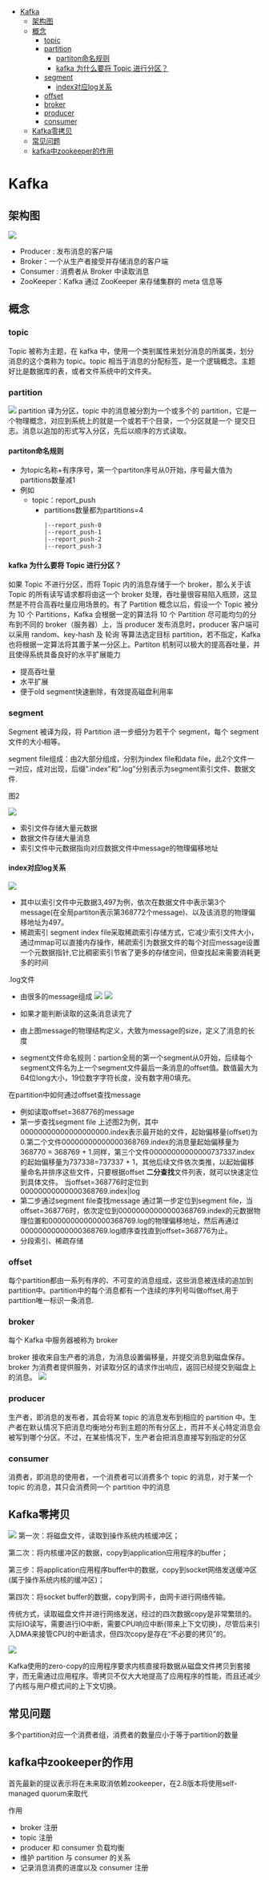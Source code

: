 
* [Kafka](#kafka)
    * [架构图](#架构图)
    * [概念](#概念)
        * [topic](#topic)
        * [partition](#partition)
            * [partiton命名规则](#partiton命名规则)
            * [kafka 为什么要将 Topic 进行分区？](#kafka-为什么要将-topic-进行分区)
        * [segment](#segment)
            * [index对应log关系](#index对应log关系)
        * [offset](#offset)
        * [broker](#broker)
        * [producer](#producer)
        * [consumer](#consumer)
    * [Kafka零拷贝](#kafka零拷贝)
    * [常见问题](#常见问题)
    * [kafka中zookeeper的作用](#kafka中zookeeper的作用)


# Kafka
## 架构图
![](../img/消息队列/kafka/架构图.png)
- Producer : 发布消息的客户端
- Broker：一个从生产者接受并存储消息的客户端
- Consumer : 消费者从 Broker 中读取消息
- ZooKeeper：Kafka 通过 ZooKeeper 来存储集群的 meta 信息等
## 概念
### topic 
Topic 被称为主题，在 kafka 中，使用一个类别属性来划分消息的所属类，划分消息的这个类称为 topic。topic 相当于消息的分配标签，是一个逻辑概念。主题好比是数据库的表，或者文件系统中的文件夹。 
### partition
![](../img/消息队列/kafka/partition.png)
partition 译为分区，topic 中的消息被分割为一个或多个的 partition，它是一个物理概念，对应到系统上的就是一个或若干个目录，一个分区就是一个 提交日志。消息以追加的形式写入分区，先后以顺序的方式读取。
#### partiton命名规则
- 为topic名称+有序序号，第一个partiton序号从0开始，序号最大值为partitions数量减1
- 例如
    - topic：report_push
        - partitions数量都为partitions=4
          ```shell
          |--report_push-0
          |--report_push-1
          |--report_push-2
          |--report_push-3
          ```
#### kafka 为什么要将 Topic 进行分区？
如果 Topic 不进行分区，而将 Topic 内的消息存储于一个 broker，那么关于该 Topic 的所有读写请求都将由这一个 broker 处理，吞吐量很容易陷入瓶颈，这显然是不符合高吞吐量应用场景的。有了 Partition 概念以后，假设一个 Topic 被分为 10 个 Partitions，Kafka 会根据一定的算法将 10 个 Partition 尽可能均匀的分布到不同的 broker（服务器）上，当 producer 发布消息时，producer 客户端可以采用 random、key-hash 及 轮询 等算法选定目标 partition，若不指定，Kafka 也将根据一定算法将其置于某一分区上。Partiton 机制可以极大的提高吞吐量，并且使得系统具备良好的水平扩展能力
- 提高吞吐量
- 水平扩展
- 便于old segment快速删除，有效提高磁盘利用率
### segment 
Segment 被译为段，将 Partition 进一步细分为若干个 segment，每个 segment 文件的大小相等。

segment file组成：由2大部分组成，分别为index file和data file，此2个文件一一对应，成对出现，后缀”.index”和“.log”分别表示为segment索引文件、数据文件.

图2

![](../img/消息队列/kafka/segmentfile组成.png)
 
- 索引文件存储大量元数据
- 数据文件存储大量消息
- 索引文件中元数据指向对应数据文件中message的物理偏移地址
#### index对应log关系
![](../img/消息队列/kafka/index对应log关系.png)
- 其中以索引文件中元数据3,497为例，依次在数据文件中表示第3个message(在全局partiton表示第368772个message)、以及该消息的物理偏移地址为497。
- 稀疏索引 segment index file采取稀疏索引存储方式，它减少索引文件大小，通过mmap可以直接内存操作，稀疏索引为数据文件的每个对应message设置一个元数据指针,它比稠密索引节省了更多的存储空间，但查找起来需要消耗更多的时间

.log文件
- 由很多的message组成
  ![](../img/消息队列/kafka/message物理结构.png)
  ![](../img/消息队列/kafka/message物理结构2.png)

- 如果才能判断读取的这条消息读完了
- 由上图message的物理结构定义，大致为message的size，定义了消息的长度
- segment文件命名规则：partion全局的第一个segment从0开始，后续每个segment文件名为上一个segment文件最后一条消息的offset值。数值最大为64位long大小，19位数字字符长度，没有数字用0填充。

在partition中如何通过offset查找message
- 例如读取offset=368776的message
- 第一步查找segment file 上述图2为例，其中00000000000000000000.index表示最开始的文件，起始偏移量(offset)为0.第二个文件00000000000000368769.index的消息量起始偏移量为368770 = 368769 + 1.同样，第三个文件00000000000000737337.index的起始偏移量为737338=737337 + 1，其他后续文件依次类推，以起始偏移量命名并排序这些文件，只要根据offset **二分查找**文件列表，就可以快速定位到具体文件。 当offset=368776时定位到00000000000000368769.index|log
- 第二步通过segment file查找message 通过第一步定位到segment file，当offset=368776时，依次定位到00000000000000368769.index的元数据物理位置和00000000000000368769.log的物理偏移地址，然后再通过00000000000000368769.log顺序查找直到offset=368776为止。
- 分段索引、稀疏存储
### offset
每个partition都由一系列有序的、不可变的消息组成，这些消息被连续的追加到partition中。partition中的每个消息都有一个连续的序列号叫做offset,用于partition唯一标识一条消息.
### broker
每个 Kafka 中服务器被称为 broker

broker 接收来自生产者的消息，为消息设置偏移量，并提交消息到磁盘保存。broker 为消费者提供服务，对读取分区的请求作出响应，返回已经提交到磁盘上的消息。
![](../img/消息队列/kafka/broker.png)
### producer 
生产者，即消息的发布者，其会将某 topic 的消息发布到相应的 partition 中。生产者在默认情况下把消息均衡地分布到主题的所有分区上，而并不关心特定消息会被写到哪个分区。不过，在某些情况下，生产者会把消息直接写到指定的分区
### consumer
消费者，即消息的使用者，一个消费者可以消费多个 topic 的消息，对于某一个 topic 的消息，其只会消费同一个 partition 中的消息
## Kafka零拷贝
![](../img/消息队列/kafka/kafka零拷贝1.png)
第一次：将磁盘文件，读取到操作系统内核缓冲区；

第二次：将内核缓冲区的数据，copy到application应用程序的buffer；

第三步：将application应用程序buffer中的数据，copy到socket网络发送缓冲区(属于操作系统内核的缓冲区)；

第四次：将socket buffer的数据，copy到网卡，由网卡进行网络传输。

传统方式，读取磁盘文件并进行网络发送，经过的四次数据copy是非常繁琐的。实际IO读写，需要进行IO中断，需要CPU响应中断(带来上下文切换)，尽管后来引入DMA来接管CPU的中断请求，但四次copy是存在“不必要的拷贝”的。

![](../img/消息队列/kafka/kafka零拷贝2.png)

Kafka使用的zero-copy的应用程序要求内核直接将数据从磁盘文件拷贝到套接字，而无需通过应用程序。零拷贝不仅大大地提高了应用程序的性能，而且还减少了内核与用户模式间的上下文切换。

## 常见问题
多个partition对应一个消费者组，消费者的数量应小于等于partition的数量
## kafka中zookeeper的作用
首先最新的提议表示将在未来取消依赖zookeeper，在2.8版本将使用self-managed quorum来取代

作用
- broker 注册
- topic 注册
- producer 和 consumer 负载均衡
- 维护 partition 与 consumer 的关系
- 记录消息消费的进度以及 consumer 注册